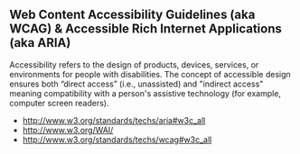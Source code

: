 ## Web Content Accessibility Guidelines (aka WCAG) & Accessible Rich Internet Applications (aka ARIA)

Accessibility refers to the design of products, devices, services, or environments for people with disabilities. The concept of accessible design ensures both “direct access” (i.e., unassisted) and "indirect access" meaning compatibility with a person's assistive technology (for example, computer screen readers).

- http://www.w3.org/standards/techs/aria#w3c_all
- http://www.w3.org/WAI/
- http://www.w3.org/standards/techs/wcag#w3c_all
